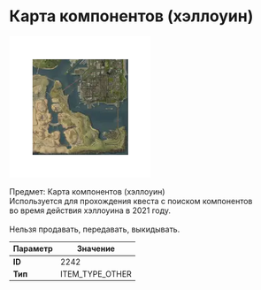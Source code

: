 # Карта компонентов (хэллоуин)

![Item Image](../img/2242.webp?raw=true)

Предмет: Карта компонентов (хэллоуин)<br>Используется для прохождения квеста с поиском компонентов <br>во время действия хэллоуина в 2021 году.<br><br>Нельзя продавать, передавать, выкидывать.


| Параметр | Значение |
|----------|----------|
| **ID** | 2242 |
| **Тип** | ITEM_TYPE_OTHER |

